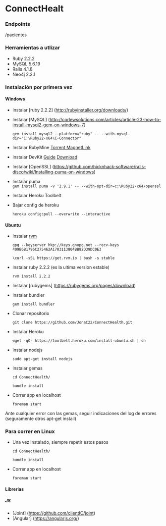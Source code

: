 # ConnectHealt

### Endpoints

/pacientes

### Herramientas a utlizar

- Ruby 2.2.2
- MySQL 5.6.19
- Rails 4.1.8
- Neo4j 2.2.1

### Instalación por primera vez

#### Windows

- Instalar [ruby 2.2.2] (http://rubyinstaller.org/downloads/)

- Instalar [MySQL] (http://corlewsolutions.com/articles/article-23-how-to-install-mysql2-gem-on-windows-7)

    ` gem install mysql2 --platform="ruby" -- --with-mysql-dir="C:\Ruby22-x64\C-Connector" `

- Instalar RubyMine [Torrent MagnetLink](magnet:?xt=urn:btih:4becc6d64bb35eb6c59ebb6d106b0f8f180de6f9&dn=JetBrains+RubyMine+v6+3+3+Incl+KeyMaker-DVT&tr=udp%3A%2F%2Ftracker.openbittorrent.com%3A80&tr=udp%3A%2F%2Fopen.demonii.com%3A1337&tr=udp%3A%2F%2Ftracker.coppersurfer.tk%3A6969&tr=udp%3A%2F%2Fexodus.desync.com%3A6969)

- Instalar DevKit [Guide](http://stackoverflow.com/questions/10694997/gem-install-json-v-1-7-3-gives-please-update-your-path-to-include-build-tools)
 [Download](http://dl.bintray.com/oneclick/rubyinstaller/DevKit-mingw64-64-4.7.2-20130224-1432-sfx.exe)

- Instalar [OpenSSL] (https://github.com/hicknhack-software/rails-disco/wiki/Installing-puma-on-windows)

- Instalar puma  
	` gem install puma -v '2.9.1' -- --with-opt-dir=c:\Ruby22-x64/openssl `

- Instalar Heroku Toolbelt  

- Bajar config de heroku  

    ` heroku config:pull --overwrite --interactive `

#### Ubuntu

- Instalar [rvm](https://rvm.io/)

	` gpg --keyserver hkp://keys.gnupg.net --recv-keys 409B6B1796C275462A1703113804BB82D39DC0E3 `

	` \curl -sSL https://get.rvm.io | bash -s stable `

- Instalar ruby 2.2.2 (es la ultima version estable)

	` rvm install 2.2.2 `

- Instalar [rubygems] (https://rubygems.org/pages/download)

- Instalar bundler

	` gem install bundler `

- Clonar repositorio

	` git clone https://github.com/JonaC22/ConnectHealth.git `

- Instalar Heroku

	` wget -qO- https://toolbelt.heroku.com/install-ubuntu.sh | sh `

- Instalar nodejs

	` sudo apt-get install nodejs `

- Instalar gemas

	` cd ConnectHealth/ `

	` bundle install `

- Correr app en localhost

	` foreman start `

Ante cualquier error con las gemas, seguir indicaciones del log de errores (seguramente otros apt-get install)

### Para correr en Linux

- Una vez instalado, siempre repetir estos pasos

	` cd ConnectHealth/ `

	` bundle install `

- Correr app en localhost

	` foreman start `

#### Librerias

##### JS

- [Joint] (https://github.com/clientIO/joint)
- [Angular] (https://angularjs.org/)
